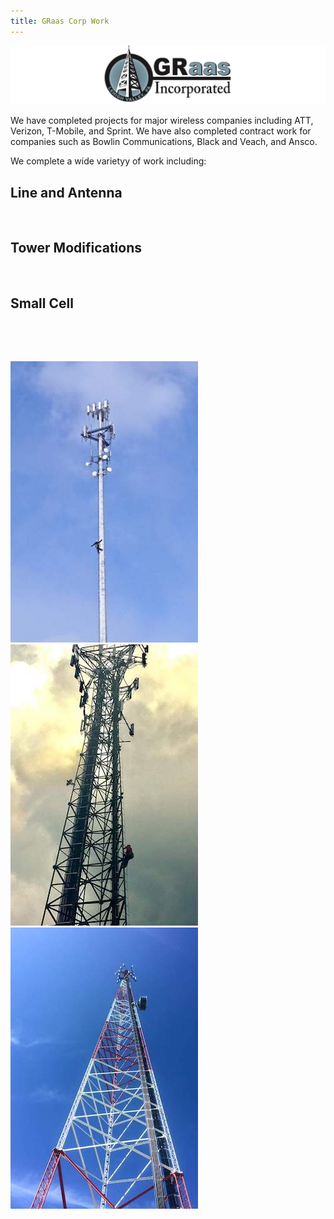 ```yaml
---
title: GRaas Corp Work
---
```


![GRaasCorp Logo](images/graas_banner_narrow.png)

We have completed projects for major wireless companies including ATT, Verizon, T-Mobile, and Sprint. We have also completed contract work for companies such as Bowlin Communications, Black and Veach, and Ansco.

We complete a wide varietyy of work including:

## Line and Antenna
&nbsp;
## Tower Modifications
&nbsp;

## Small Cell
&nbsp;

&nbsp;


![photo](images/picture05_small.jpg)
![photo](images/picture03_small.jpg)
![photo](images/picture09_small.jpg)
